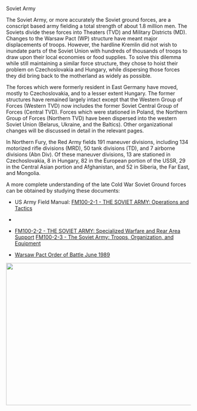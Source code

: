 Soviet Army

The Soviet Army, or more accurately the Soviet ground forces, are a
conscript based army fielding a total strength of about 1.8 million men.
The Soviets divide these forces into Theaters (TVD) and Military
Districts (MD). Changes to the Warsaw Pact (WP) structure have meant
major displacements of troops. However, the hardline Kremlin did not
wish to inundate parts of the Soviet Union with hundreds of thousands of
troops to draw upon their local economies or food supplies. To solve
this dilemma while still maintaining a similar force structure, they
chose to hoist their problem on Czechoslovakia and Hungary, while
dispersing those forces they did bring back to the motherland as widely
as possible.

The forces which were formerly resident in East Germany have moved,
mostly to Czechoslovakia, and to a lesser extent Hungary. The former
structures have remained largely intact except that the Western Group of
Forces (Western TVD) now includes the former Soviet Central Group of
Forces (Central TVD). Forces which were stationed in Poland, the
Northern Group of Forces (Northern TVD) have been dispersed into the
western Soviet Union (Belarus, Ukraine, and the Baltics). Other
organizational changes will be discussed in detail in the relevant
pages.

In Northern Fury, the Red Army fields 191 maneuver divisions, including
134 motorized rifle divisions (MRD), 50 tank divisions (TD), and 7
airborne divisions (Abn Div). Of these maneuver divisions, 13 are
stationed in Czechoslovakia, 8 in Hungary, 82 in the European portion of
the USSR, 29 in the Central Asian portion and Afghanistan, and 52 in
Siberia, the Far East, and Mongolia.

A more complete understanding of the late Cold War Soviet Ground forces
can be obtained by studying these documents:

-   US Army Field Manual: [FM100-2-1 - THE SOVIET ARMY: Operations and
    Tactics](https://fas.org/irp/doddir/army/fm100-2-1.pdf)

-   

-   [FM100-2-2 - THE SOVIET ARMY: Specialized Warfare and Rear Area
    Support](https://fas.org/irp/doddir/army/fm100-2-2.pdf) [FM100-2-3 -
    The Soviet Army: Troops, Organization, and
    Equipment](http://www.trngcmd.marines.mil/Portals/207/Docs/MCIS/ITEP/RITC-East/FM%20100-2-3.pdf)

-   [Warsaw Pact Order of Battle June
    1989](http://suptg.thisisnotatrueending.com/graveyard/26912082/images/1377961541351.pdf)

<img src="/assets\images\warsaw\su\army\media\image1.jpg" style="width:6.5in;height:4.05694in" />
